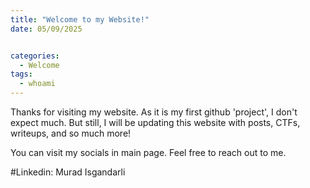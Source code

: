 ```yaml
---
title: "Welcome to my Website!"
date: 05/09/2025


categories:
  - Welcome
tags:
  - whoami
---
```


Thanks for visiting my website. As it is my first github 'project', I don't expect much. But still, I will be updating this website with posts, CTFs, writeups, and so much more!

You can visit my socials in main page.
Feel free to reach out to me. 

#Linkedin: Murad Isgandarli


